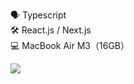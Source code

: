 🗣️ Typescript<br>
🛠️ React.js / Next.js<br>
💻 MacBook Air M3（16GB）<br>

![](http://github-profile-summary-cards.vercel.app/api/cards/profile-details?username=ytakeuchi0222&theme=gruvbox)
<!--![](http://github-profile-summary-cards.vercel.app/api/cards/repos-per-language?username=ytakeuchi0222&theme=gruvbox)
![](http://github-profile-summary-cards.vercel.app/api/cards/most-commit-language?username=ytakeuchi0222&theme=gruvbox)
![](http://github-profile-summary-cards.vercel.app/api/cards/stats?username=ytakeuchi0222&theme=gruvbox)
![](http://github-profile-summary-cards.vercel.app/api/cards/productive-time?username=ytakeuchi0222&theme=gruvbox&utcOffset=9)-->
